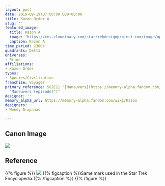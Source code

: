 ```yaml
---
layout: post
date: 2019-09-19T07:00:00.000+00:00
title: Kazon Order A
slug: ''
featured_image:
  title: Kazon A
  image: "https://res.cloudinary.com/startrekdesignproject-com/image/upload/v1568920534/KazonA.png"
  caption: Kazon A
time_period: 2300s
quadrants: Delta
universes:
- Prime
affiliations:
- Kazon Order
types:
- Species/Civilization
franchise: Voyager
primary_reference: S02E11 "[Maneuvers](https://memory-alpha.fandom.com/wiki/Maneuvers
  "Maneuvers (episode)")"
designer: ''
memory_alpha_url: https://memory-alpha.fandom.com/wiki/Kazon
designers:
- Wendy Drapanas

---
```

## Canon Image

![](https://res.cloudinary.com/startrekdesignproject-com/image/upload/v1568920534/KazonA-Maneuvers1.jpg)

## Reference

{{% figure %}}
![](https://res.cloudinary.com/startrekdesignproject-com/image/upload/v1568920534/Kazon_STEncyc.jpg) {{% figcaption %}}Same mark used in the Star Trek Encyclopedia.{{% /figcaption %}} {{% /figure %}}